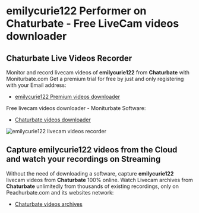 # emilycurie122 Performer on Chaturbate - Free LiveCam videos downloader

## Chaturbate Live Videos Recorder

Monitor and record livecam videos of **emilycurie122** from **Chaturbate** with Moniturbate.com
Get a premium trial for free by just and only registering with your Email address:
* [emilycurie122 Premium videos downloader](https://moniturbate.com/request-demo-licence-key.html)

Free livecam videos downloader - Moniturbate Software:
* [Chaturbate videos downloader](https://moniturbate.com/moniturbate-download-software.html)

![emilycurie122 livecam videos recorder](https://peachurnet.com/templates/moniturbate-software.png)


## Capture emilycurie122 videos from the Cloud and watch your recordings on Streaming

Without the need of downloading a software, capture **emilycurie122** livecam videos from **Chaturbate** 100% online.
Watch Livecam archives from **Chaturbate** unlimitedly from thousands of existing recordings, only on Peachurbate.com and its websites network:
* [Chaturbate videos archives](https://peachurnet.com/)